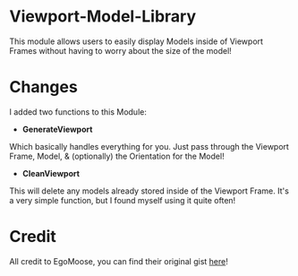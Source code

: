 # Viewport-Model-Library
This module allows users to easily display Models inside of Viewport Frames without having to worry about the size of the model!

# Changes
I added two functions to this Module:

* **GenerateViewport**

Which basically handles everything for you. Just pass through the Viewport Frame, Model, & (optionally) the Orientation for the Model!

* **CleanViewport**

This will delete any models already stored inside of the Viewport Frame. It's a very simple function, but I found myself using it quite often!

# Credit
All credit to EgoMoose, you can find their original gist [here](https://gist.github.com/EgoMoose/2fd62ee98754380f6d839267ffe4f588)!
